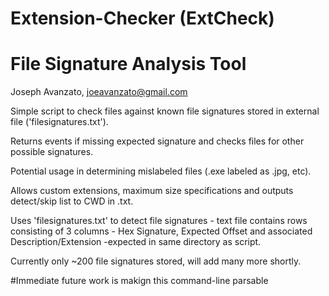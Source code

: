 # Extension-Checker (ExtCheck)
# File Signature Analysis Tool

Joseph Avanzato, joeavanzato@gmail.com

Simple script to check files against known file signatures stored in external file ('filesignatures.txt').

Returns events if missing expected signature and checks files for other possible signatures.

Potential usage in determining mislabeled files (.exe labeled as .jpg, etc).

Allows custom extensions, maximum size specifications and outputs detect/skip list to CWD in .txt.

Uses 'filesignatures.txt' to detect file signatures - text file contains rows consisting of 3 columns - Hex Signature, Expected Offset and associated Description/Extension -expected in same directory as script.  

Currently only ~200 file signatures stored, will add many more shortly.

#Immediate future work is makign this command-line parsable

